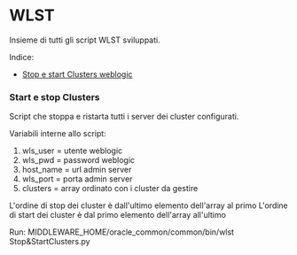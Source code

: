 # WLST
Insieme di tutti gli script WLST sviluppati. 

Indice:
*  [Stop e start Clusters weblogic](#start-e-stop-clusters)





### Start e stop Clusters
Script che stoppa e ristarta tutti i server dei cluster configurati.

Variabili interne allo script:
1. wls_user = utente weblogic
2. wls_pwd = password weblogic
3. host_name = url admin server
4. wls_port = porta admin server
5. clusters = array ordinato con i cluster da gestire

L'ordine di stop dei cluster è dall'ultimo elemento dell'array al primo
L'ordine di start dei cluster è dal primo elemento dell'array all'ultimo

Run: MIDDLEWARE_HOME/oracle_common/common/bin/wlst Stop&StartClusters.py

